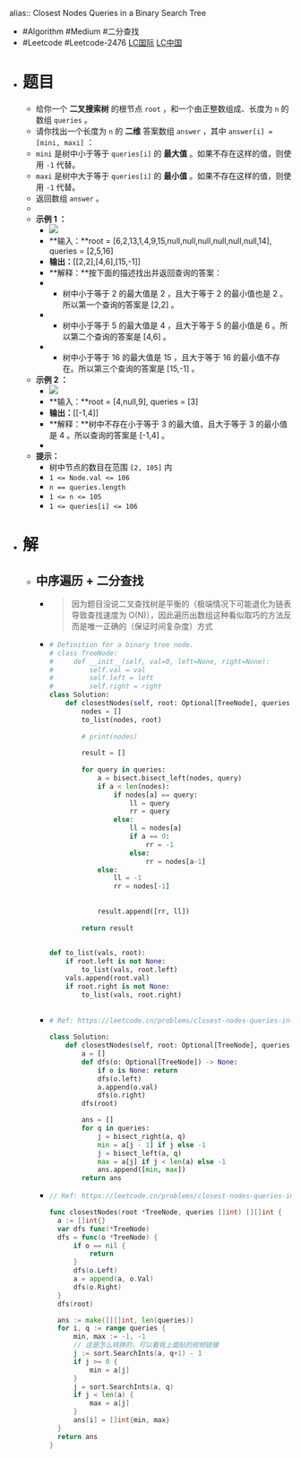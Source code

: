 alias:: Closest Nodes Queries in a Binary Search Tree

- #Algorithm #Medium #二分查找
- #Leetcode #Leetcode-2476 [LC国际](https://leetcode.com/problems/closest-nodes-queries-in-a-binary-search-tree/) [LC中国](https://leetcode.cn/problems/closest-nodes-queries-in-a-binary-search-tree/)
- # 题目
	- 给你一个 **二叉搜索树** 的根节点 `root` ，和一个由正整数组成、长度为 `n` 的数组 `queries` 。
	- 请你找出一个长度为 `n` 的 **二维** 答案数组 `answer` ，其中 `answer[i] = [mini, maxi]` ：
	- `mini` 是树中小于等于 `queries[i]` 的 **最大值** 。如果不存在这样的值，则使用 `-1` 代替。
	- `maxi` 是树中大于等于 `queries[i]` 的 **最小值** 。如果不存在这样的值，则使用 `-1` 代替。
	- 返回数组 `answer` 。
	-
	- **示例 1 ：**
		- ![](https://assets.leetcode.com/uploads/2022/09/28/bstreeedrawioo.png)
		- **输入：**root = [6,2,13,1,4,9,15,null,null,null,null,null,null,14], queries = [2,5,16]
		- **输出：**[[2,2],[4,6],[15,-1]]
		- **解释：**按下面的描述找出并返回查询的答案：
		- - 树中小于等于 2 的最大值是 2 ，且大于等于 2 的最小值也是 2 。所以第一个查询的答案是 [2,2] 。
		- - 树中小于等于 5 的最大值是 4 ，且大于等于 5 的最小值是 6 。所以第二个查询的答案是 [4,6] 。
		- - 树中小于等于 16 的最大值是 15 ，且大于等于 16 的最小值不存在。所以第三个查询的答案是 [15,-1] 。
	- **示例 2 ：**
		- ![](https://assets.leetcode.com/uploads/2022/09/28/bstttreee.png)
		- **输入：**root = [4,null,9], queries = [3]
		- **输出：**[[-1,4]]
		- **解释：**树中不存在小于等于 3 的最大值，且大于等于 3 的最小值是 4 。所以查询的答案是 [-1,4] 。
		-
	- **提示：**
		- 树中节点的数目在范围 `[2, 105]` 内
		- `1 <= Node.val <= 106`
		- `n == queries.length`
		- `1 <= n <= 105`
		- `1 <= queries[i] <= 106`
- # 解
	- ## 中序遍历 + 二分查找
		- > 因为题目没说二叉查找树是平衡的（极端情况下可能退化为链表导致查找速度为 O(N)），因此遍历出数组这种看似取巧的方法反而是唯一正确的（保证时间复杂度）方式
		- ```python
		  # Definition for a binary tree node.
		  # class TreeNode:
		  #     def __init__(self, val=0, left=None, right=None):
		  #         self.val = val
		  #         self.left = left
		  #         self.right = right
		  class Solution:
		      def closestNodes(self, root: Optional[TreeNode], queries: List[int]) -> List[List[int]]:
		          nodes = []
		          to_list(nodes, root)
		          
		          # print(nodes)
		          
		          result = []
		          
		          for query in queries:
		              a = bisect.bisect_left(nodes, query)
		              if a < len(nodes):
		                  if nodes[a] == query:
		                      ll = query
		                      rr = query
		                  else:
		                      ll = nodes[a]
		                      if a == 0:
		                          rr = -1
		                      else:
		                          rr = nodes[a-1]
		              else:
		                  ll = -1
		                  rr = nodes[-1]
		                  
		              
		              result.append([rr, ll])
		          
		          return result
		          
		          
		  def to_list(vals, root):
		      if root.left is not None:
		          to_list(vals, root.left)
		      vals.append(root.val)
		      if root.right is not None:
		          to_list(vals, root.right)
		      
		  ```
		- ```python
		  # Ref: https://leetcode.cn/problems/closest-nodes-queries-in-a-binary-search-tree/solution/zhong-xu-bian-li-er-fen-cha-zhao-by-endl-m8ez/
		  
		  class Solution:
		      def closestNodes(self, root: Optional[TreeNode], queries: List[int]) -> List[List[int]]:
		          a = []
		          def dfs(o: Optional[TreeNode]) -> None:
		              if o is None: return
		              dfs(o.left)
		              a.append(o.val)
		              dfs(o.right)
		          dfs(root)
		  
		          ans = []
		          for q in queries:
		              j = bisect_right(a, q)
		              min = a[j - 1] if j else -1
		              j = bisect_left(a, q)
		              max = a[j] if j < len(a) else -1
		              ans.append([min, max])
		          return ans
		  
		  ```
		- ```go
		  // Ref: https://leetcode.cn/problems/closest-nodes-queries-in-a-binary-search-tree/solution/zhong-xu-bian-li-er-fen-cha-zhao-by-endl-m8ez/
		  
		  func closestNodes(root *TreeNode, queries []int) [][]int {
		  	a := []int{}
		  	var dfs func(*TreeNode)
		  	dfs = func(o *TreeNode) {
		  		if o == nil {
		  			return
		  		}
		  		dfs(o.Left)
		  		a = append(a, o.Val)
		  		dfs(o.Right)
		  	}
		  	dfs(root)
		  
		  	ans := make([][]int, len(queries))
		  	for i, q := range queries {
		  		min, max := -1, -1
		  		// 这是怎么转换的，可以看我上面贴的视频链接
		  		j := sort.SearchInts(a, q+1) - 1
		  		if j >= 0 {
		  			min = a[j]
		  		}
		  		j = sort.SearchInts(a, q)
		  		if j < len(a) {
		  			max = a[j]
		  		}
		  		ans[i] = []int{min, max}
		  	}
		  	return ans
		  }
		  ```